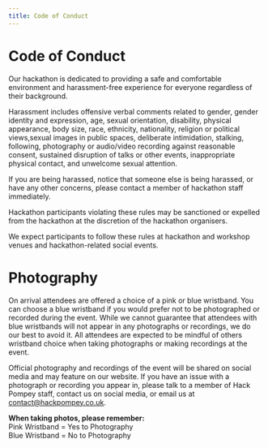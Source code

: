 ```yaml
---
title: Code of Conduct
---
```


# Code of Conduct

Our hackathon is dedicated to providing a safe and comfortable environment and harassment-free experience for everyone regardless of their background.

Harassment includes offensive verbal comments related to gender, gender identity and expression, age, sexual orientation, disability, physical appearance, body size, race, ethnicity, nationality, religion or political views,sexual images in public spaces, deliberate intimidation, stalking, following, photography or audio/video recording against reasonable consent, sustained disruption of talks or other events, inappropriate physical contact, and unwelcome sexual attention.

If you are being harassed, notice that someone else is being harassed, or have any other concerns, please contact a member of hackathon staff immediately.

Hackathon participants violating these rules may be sanctioned or expelled from the hackathon at the discretion of the hackathon organisers.

We expect participants to follow these rules at hackathon and workshop venues and hackathon-related social events.

# Photography

On arrival attendees are offered a choice of a pink or blue wristband. You can choose a blue wristband if you would prefer not to be photographed or recorded during the event. While we cannot guarantee that attendees with blue wristbands will not appear in any photographs or recordings, we do our best to avoid it. All attendees are expected to be mindful of others wristband choice when taking photographs or making recordings at the event.

Official photography and recordings of the event will be shared on social media and may feature on our website. If you have an issue with a photograph or recording you appear in, please talk to a member of Hack Pompey staff, contact us on social media, or email us at contact@hackpompey.co.uk.

**When taking photos, please remember:**  
Pink Wristband = Yes to Photography  
Blue Wristband = No to Photography
